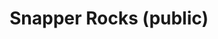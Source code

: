---
layout: child_layout/surfcams_live
title: Snapper Rocks (public)
permalink: /surfcams/snapper-rocks/public/
user_type: public
premium: false

live_path: /surfcams/snapper-rocks/public/
live_stream: rtmp://streamer.swellnet.com.au/surfcams/snapper-rocks.stream
live_stream_image: http://static.swellnet.com.au/images/surfcams/snapper-rocks.jpg
live_stream_playlist: //streamer.swellnet.com.au/surfcams/snapper-rocks.stream/playlist.m3u8

replays_path: /surfcams/snapper-rocks/replays/
replays_surfcam_id: 2

theme: theme-public
---